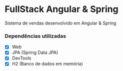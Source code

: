 # FullStack Angular & Spring

Sistema de vendas desenvolvido em Angular &amp; Spring

### Dependências utilizadas

- [x] Web
- [x] JPA (Spring Data JPA)
- [x] DevTools 
- [x] H2 (Banco de dados em memória)

